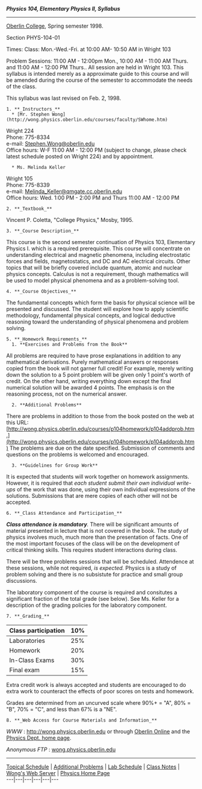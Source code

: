 **_Physics 104, Elementary Physics II, Syllabus_**

* * *

[Oberlin College](http://www.oberlin.edu), Spring semester 1998\.

Section PHYS-104-01

Times: Class: Mon.-Wed.-Fri. at 10:00 AM- 10:50 AM in Wright 103

Problem Sessions: 11:00 AM - 12:00pm Mon., 10:00 AM - 11:00 AM Thurs. and
11:00 AM - 12:00 PM Thurs.. All session are held in Wright 103. This syllabus
is intended merely as a approximate guide to this course and will be amended
during the course of the semester to accommodate the needs of the class.

This syllabus was last revised on Feb. 2, 1998.  


    1. **_Instructors_**
      * [Mr. Stephen Wong](http://wong.physics.oberlin.edu/courses/faculty/SWhome.htm)
  
Wright 224  
Phone: 775-8334  
e-mail: [Stephen.Wong@oberlin.edu](mailto:Stephen.Wong@oberlin.edu)  
Office hours: W-F 11:00 AM - 12:00 PM (subject to change, please check latest
schedule posted on Wright 224) and by appointment.  


      * Ms. Melinda Keller
  
Wright 105  
Phone: 775-8339  
e-mail:
[Melinda_Keller@qmgate.cc.oberlin.edu](mailto:Melinda_Keller@qmgate.cc.oberlin.edu)  
Office hours: Wed. 1:00 PM - 2:00 PM and Thurs 11:00 AM - 12:00 PM  


    2. **_Textbook_**
  
Vincent P. Coletta, "College Physics," Mosby, 1995.  


    3. **_Course Description_**
  
This course is the second semester continuation of Physics 103, Elementary
Physics I. which is a required prerequisite. This course will concentrate on
understanding electrical and magnetic phenomena, including electrostatic
forces and fields, magnetostatics, and DC and AC electrical circuits. Other
topics that will be briefly covered include quantum, atomic and nuclear
physics concepts. Calculus is not a requirement, though mathematics will be
used to model physical phenomena and as a problem-solving tool.  


    4. **_Course Objectives_**
  
The fundamental concepts which form the basis for physical science will be
presented and discussed. The student will explore how to apply scientific
methodology, fundamental physical concepts, and logical deductive reasoning
toward the understanding of physical phenomena and problem solving.  


    5. **_Homework Requirements_**
      1. **Exercises and Problems from the Book**
  
All problems are required to have prose explanations in addition to any
mathematical derivations. Purely mathematical answers or responses copied from
the book will not garner full credit! For example, merely writing down the
solution to a 5 point problem will be given only 1 point's worth of credit. On
the other hand, writing everything down except the final numerical solution
will be awarded 4 points. The emphasis is on the reasoning process, not on the
numerical answer.  


      2. **Additional Problems**
  
There are problems in addition to those from the book posted on the web at
this URL:
[http://wong.physics.oberlin.edu/courses/p104homework/p104addprob.htm.](http://wong.physics.oberlin.edu/courses/p104homework/p104addprob.htm)
The problems are due on the date specified.  Submission of comments and
questions on the problems is welcomed and encouraged.

      3. **Guidelines for Group Work**
  
It is expected that students will work together on homework assignments.
However, it is required that _each student_ _submit their own individual
write-ups_ of the work that was done, using their own individual expressions
of the solutions. Submissions that are mere copies of each other will not be
accepted.  


    6. **_Class Attendance and Participation_**

_**_Class attendance is mandatory_**._ There will be significant amounts of
material presented in lecture that is not covered in the book. The study of
physics involves much, much more than the presentation of facts. One of the
most important focuses of the class will be on the development of critical
thinking skills. This requires student interactions during class.

There will be three problems sessions that will be scheduled. Attendence at
these sessions, while not required, _is expected._ Physics is a study of
problem solving and there is no subsistute for practice and small group
discussions.

The laboratory component of the course is required and consitutes a
significant fraction of the total grade (see below).   See Ms. Keller for a
description of the grading policies for the laboratory component.  


    7. **_Grading_**
Class participation | 10%  
---|---  
Laboratories | 25%  
Homework | 20%  
In-Class Exams | 30%  
Final exam | 15%  
Extra credit work is always accepted and students are encouraged to do extra
work to counteract the effects of poor scores on tests and homework.

Grades are determined from an uncurved scale where 90%+ = "A", 80% = "B", 70%
= "C", and less than 67% is a "NE".  


    8. **_Web Access for Course Materials and Information_**

_WWW_ : <http://wong.physics.oberlin.edu> or through [Oberlin
Online](http://www.oberlin.edu) and the [Physics Dept. home
page](http://www.physics.oberlin.edu).

_Anonymous FTP_ : [wong.physics.oberlin.edu](ftp://wong.physics.oberlin.edu)

* * *

  [Topical Schedule](http://wong.physics.oberlin.edu/courses/p104sch.htm) |
[Additional
Problems](http://wong.physics.oberlin.edu/courses/p104homework/p104addprob.htm)
|  [Lab Schedule](http://wong.physics.oberlin.edu/courses/p104lab.htm) |
[Class Notes](http://wong.physics.oberlin.edu/courses/p104notes/p104note.htm)
|  [Wong's Web Server](http://wong.physics.oberlin.edu) |  [Physics Home
Page](http://www.physics.oberlin.edu)  
---|---|---|---|---|---  
  

